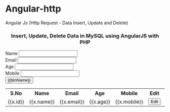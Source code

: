 # Angular-http
Angular Js (Http Request - Data Insert, Update and Delete)
<!doctype html>
<html>
<head>
<meta charset="UTF-8"> 
<title>Insert, Update, Delete Data in MySQL using AngularJS with PHP</title>  
<link href="https://maxcdn.bootstrapcdn.com/bootstrap/3.3.7/css/bootstrap.min.css" rel="stylesheet">
<script src="https://ajax.googleapis.com/ajax/libs/angularjs/1.4.8/angular.min.js"></script>  
</head>  
<body>  
<div class="col-md-12">
  <h3 align="center">Insert, Update, Delete Data in MySQL using AngularJS with PHP</h3>
  <div ng-app="sa_app" ng-controller="controller" ng-init="show_data()">
  <div class="col-md-6">
      <label>Name</label>
      <input type="text" name="name" ng-model="name" class="form-control">
      <br/>
      <label>Email</label>
      <input type="text" name="email" ng-model="email" class="form-control">
      <br/>
      <label>Age</label>
      <input type="text" name="age" ng-model="age" class="form-control">
      <br/>
      <label>Mobile</label>
      <input type="text" name="mobile" ng-model="mobile" class="form-control">
      <br/>
      <input type="hidden" ng-model="id">
      <input type="submit" name="insert" class="btn btn-primary" ng-click="insert()" value="{{btnName}}">
  </div>
  <div class="col-md-6">
    <table class="table table-bordered">
      <tr>
        <th>S.No</th>
        <th>Name</th>
        <th>Email</th>
        <th>Age</th>
        <th>Mobile</th>
        <th>Edit</th>
        <th>Delete</th>
      </tr>
      <tr ng-repeat="x in names">
        <td>{{x.id}}</td>
        <td>{{x.name}}</td>
        <td>{{x.email}}</td>
        <td>{{x.age}}</td>
        <td>{{x.mobile}}</td>
        <td>
          <button class="btn btn-success btn-xs" ng-click="update_data(x.id, x.name, x.email, x.age, x.mobile)">
          <span class="glyphicon glyphicon-edit"></span> Edit</button>
         </td>
         <td>
          <button class="btn btn-danger btn-xs" ng-click="delete_data(x.id )">
          <span class="glyphicon glyphicon-trash"></span> Delete</button>
         </td>
         </tr>
     </table>
    </div>
  </div>
</div>
<script>  
var app = angular.module("sa_app", []);
app.controller("controller", function($scope, $http) {
    $scope.btnName = "Insert";
    $scope.insert = function() {
        if ($scope.name == null) {
            alert("Enter Your Name");
        } else if ($scope.email == null) {
            alert("Enter Your Email ID");
        } else if ($scope.age == null) {
            alert("Enter Your Age");
        }
        else if ($scope.mobile == null) {
            alert("Enter Your Mobile No");
        }else {
            $http.post(
                "insert.php", {
                    'name': $scope.name,
                    'email': $scope.email,
                    'age': $scope.age,
                    'mobile': $scope.mobile,
                    'btnName': $scope.btnName,
                    'id': $scope.id
                }
            ).success(function(data) {
                alert(data);
                $scope.name = null;
                $scope.email = null;
                $scope.age = null;
                $scope.mobile = null;
                $scope.btnName = "Insert";
                $scope.show_data();
            });
        }
    }
    $scope.show_data = function() {
        $http.get("display.php")
            .success(function(data) {
                $scope.names = data;
            });
    }
    $scope.update_data = function(id, name, email, age, mobile) {
        $scope.id = id;
        $scope.name = name;
        $scope.email = email;
        $scope.age = age;
        $scope.mobile = mobile;
        $scope.btnName = "Update";
    }
    $scope.delete_data = function(id) {
        if (confirm("Are you sure you want to delete?")) {
            $http.post("delete.php", {
                    'id': id
                })
                .success(function(data) {
                    alert(data);
                    $scope.show_data();
                });
        } else {
            return false;
        }
    }
});
</script>  
</body>  
</html>
